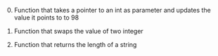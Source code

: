 0.	Function that takes a pointer to an int as parameter and updates the value it points to to 98

1.	Function that swaps the value of two integer

2.	Function that returns the length of a string
